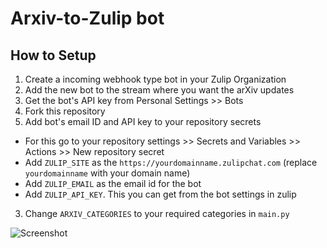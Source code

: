 # Arxiv-to-Zulip bot

## How to Setup
1. Create a incoming webhook type bot in your Zulip Organization
2. Add the new bot to the stream where you want the arXiv updates
3. Get the bot's API key from Personal Settings >> Bots
3. Fork this repository
4. Add bot's email ID and API key to your repository secrets
  - For this go to your repository settings >> Secrets and Variables >> Actions >> New repository secret
  - Add `ZULIP_SITE` as the `https://yourdomainname.zulipchat.com` (replace `yourdomainname` with your domain name)
  - Add `ZULIP_EMAIL` as the email id for the bot
  - Add `ZULIP_API_KEY`. This you can get from the bot settings in zulip
3. Change `ARXIV_CATEGORIES` to your required categories in `main.py`

![Screenshot](./screenshot.jpeg)
